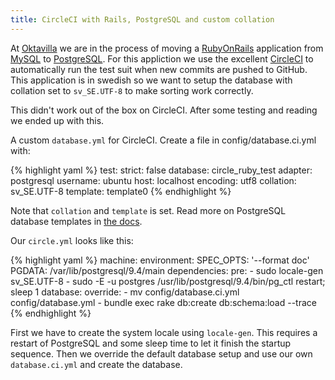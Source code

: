 ```yaml
---
title: CircleCI with Rails, PostgreSQL and custom collation
---
```



At [Oktavilla](http://oktavilla.se/) we are in the process of moving a [RubyOnRails](http://rubyonrails.org/) application from [MySQL](https://www.mysql.com/) to [PostgreSQL](http://www.postgresql.org/). For this appliction we use the excellent [CircleCI](https://circleci.com) to automatically run the test suit when new commits are pushed to GitHub. This application is in swedish so we want to setup the database with collation set to `sv_SE.UTF-8` to make sorting work correctly. 

This didn't work out of the box on CircleCI. After some testing and reading we ended up with this.


A custom `database.yml` for CircleCI. Create a file in config/database.ci.yml with:

{% highlight yaml %}
test:
  strict: false
  database: circle_ruby_test
  adapter: postgresql
  username: ubuntu
  host: localhost
  encoding: utf8
  collation: sv_SE.UTF-8
  template: template0
{% endhighlight %}

Note that `collation` and `template` is set. Read more on PostgreSQL database templates in [the docs](http://www.postgresql.org/docs/9.3/static/manage-ag-templatedbs.html).

Our `circle.yml` looks like this:

{% highlight yaml %}
machine:
  environment:
    SPEC_OPTS: '--format doc'
    PGDATA: /var/lib/postgresql/9.4/main
dependencies:
  pre:
    - sudo locale-gen sv_SE.UTF-8 
    - sudo -E -u postgres /usr/lib/postgresql/9.4/bin/pg_ctl restart; sleep 1 
database:
  override:
    - mv config/database.ci.yml config/database.yml
    - bundle exec rake db:create db:schema:load --trace
{% endhighlight %}

First we have to create the system locale using `locale-gen`. This requires a restart of PostgreSQL and some sleep time to let it finish the startup sequence. Then we override the default database setup and use our own `database.ci.yml` and create the database.
